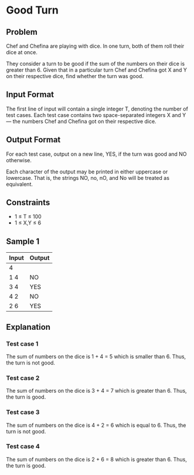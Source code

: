 # Good Turn

## Problem

Chef and Chefina are playing with dice. In one turn, both of them roll their dice at once.

They consider a turn to be good if the sum of the numbers on their dice is greater than 6.
Given that in a particular turn Chef and Chefina got X and Y on their respective dice, find whether the turn was good.

## Input Format

The first line of input will contain a single integer T, denoting the number of test cases.
Each test case contains two space-separated integers X and Y — the numbers Chef and Chefina got on their respective dice.

## Output Format

For each test case, output on a new line, YES, if the turn was good and NO otherwise.

Each character of the output may be printed in either uppercase or lowercase. That is, the strings NO, no, nO, and No will be treated as equivalent.

## Constraints

- 1 ≤ T ≤ 100
- 1 ≤ X,Y ≤ 6

## Sample 1

| Input | Output |
| ----- | ------ |
| 4 | |
| 1 4 | NO |
| 3 4 | YES |
| 4 2 | NO |
| 2 6 | YES |

## Explanation

### Test case 1

The sum of numbers on the dice is 1 + 4 = 5 which is smaller than 6. Thus, the turn is not good.

### Test case 2

The sum of numbers on the dice is 3 + 4 = 7 which is greater than 6. Thus, the turn is good.

### Test case 3

The sum of numbers on the dice is 4 + 2 = 6 which is equal to 6. Thus, the turn is not good.

### Test case 4

The sum of numbers on the dice is 2 + 6 = 8 which is greater than 6. Thus, the turn is good.
